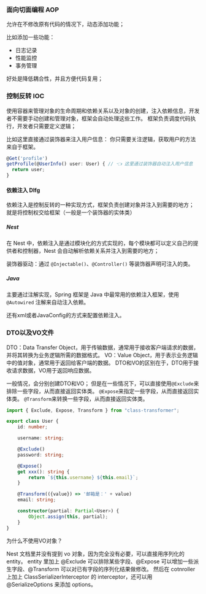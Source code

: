 
### 面向切面编程 AOP
允许在不修改原有代码的情况下，动态添加功能；

比如添加一些功能：
- 日志记录
- 性能监控
- 事务管理

好处是降低耦合性，并且方便代码复用；

### 控制反转 IOC

使用容器来管理对象的生命周期和依赖关系以及对象的创建，注入依赖信息，开发者不需要手动创建和管理对象，框架会自动处理这些工作。
框架负责调度代码执行，开发者只需要定义逻辑；

比如这里直接通过装饰器来注入用户信息：
你只需要关注逻辑，获取用户的方法来自于框架。
```ts
@Get('profile')
getProfile(@UserInfo() user: User) { // 👈 这里通过装饰器自动注入用户信息
  return user;
}
```


#### 依赖注入 DIfg
依赖注入是控制反转的一种实现方式，框架负责创建对象并注入到需要的地方；
就是将控制权交给框架（一般是一个装饰器的实体类）

##### Nest
在 Nest 中，依赖注入是通过模块化的方式实现的，每个模块都可以定义自己的提供者和控制器，Nest 会自动解析依赖关系并注入到需要的地方；

装饰器驱动：通过 `@Injectable()`、`@Controller()` 等装饰器声明可注入的类。

##### Java
主要通过注解实现，Spring 框架是 Java 中最常用的依赖注入框架，使用 `@Autowired` 注解来自动注入依赖。

还有xml或者JavaConfig的方式来配置依赖注入。

### DTO以及VO文件

DTO：Data Transfer Object，用于传输数据，通常用于接收客户端请求的数据，并将其转换为业务逻辑所需的数据格式。
VO：Value Object，用于表示业务逻辑中的值对象，通常用于返回给客户端的数据。
DTO和VO的区别在于，DTO用于接收请求数据，VO用于返回响应数据。

一般情况，会分别创建DTO和VO；
但是在一些情况下，可以直接使用`@Exclude`来排除一些字段，从而直接返回实体类。
`@Expose`来指定一些字段，从而直接返回实体类。
`@Transform`来转换一些字段，从而直接返回实体类。
```ts
import { Exclude, Expose, Transform } from "class-transformer";

export class User {
    id: number;

    username: string;

    @Exclude()
    password: string;

    @Expose()
    get xxx(): string {
        return `${this.username} ${this.email}`;
    }

    @Transform(({value}) => '邮箱是：' + value)
    email: string;

    constructor(partial: Partial<User>) {
        Object.assign(this, partial);
    }
}

```

为什么不使用VO对象？

Nest 文档里并没有提到 vo 对象，因为完全没有必要，可以直接用序列化的 entity。
entity 里加上 @Exclude 可以排除某些字段、@Expose 可以增加一些派生字段、@Transform 可以对已有字段的序列化结果做修改。
然后在 cotnroller 上加上 ClassSerializerInterceptor 的 interceptor，还可以用 @SerializeOptions 来添加 options。









